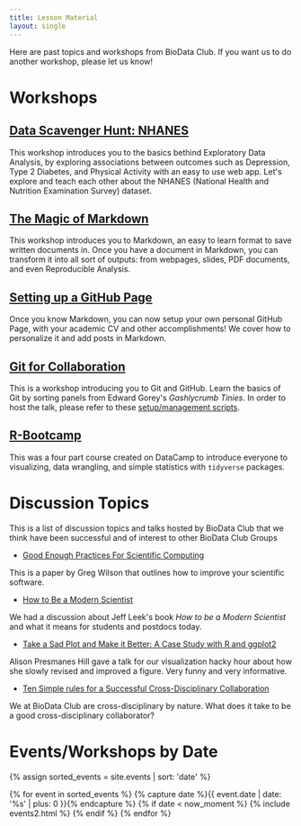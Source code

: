 ```yaml
---
title: Lesson Material
layout: single
---
```


Here are past topics and workshops from BioData Club. If you want us to do another workshop, please let us know!


# Workshops

## [Data Scavenger Hunt: NHANES](https://laderast.github.io/nhanes_explore)

This workshop introduces you to the basics bethind Exploratory Data Analysis, by exploring associations between outcomes such as Depression, Type 2 Diabetes, and Physical Activity with an easy to use web app. Let's explore and teach each other about the NHANES (National Health and Nutrition Examination Survey) dataset.

## [ The Magic of Markdown](https://github.com/laderast/magic-of-markdown)

This workshop introduces you to Markdown, an easy to learn format to save written documents in. Once you have a document in Markdown, you can transform it into all sort of outputs: from webpages, slides, PDF documents, and even Reproducible Analysis. 

## [ Setting up a GitHub Page](https://github.com/BioData-Club/githubPagesTutorial)

Once you know Markdown, you can now setup your own personal GitHub Page, with your academic CV and other accomplishments! We cover how to personalize it and add posts in Markdown. 

## [ Git for Collaboration](https://github.com/probinso/introduction-git)

This is a workshop introducing you to Git and GitHub. Learn the basics of Git by sorting panels from Edward Gorey's *Gashlycrumb Tinies*. In order to host the talk, please refer to these [setup/management scripts](https://github.com/probinso/ABC).

## [R-Bootcamp](https://www.datacamp.com/courses/rbootcamp)

This was a four part course created on DataCamp to introduce everyone to visualizing, data wrangling, and simple statistics with `tidyverse` packages.

# Discussion Topics

This is a list of discussion topics and talks hosted by BioData Club that we think have been successful and of interest to other BioData Club Groups

+ [Good Enough Practices For Scientific Computing](http://journals.plos.org/ploscompbiol/article?id=10.1371/journal.pcbi.1005510) 
  
This is a paper by Greg Wilson that outlines how to improve your scientific software.

+ [How to Be a Modern Scientist](https://www.scribd.com/document/325829082/Modern-Scientist) 

We had a discussion about Jeff Leek's book *How to be a Modern Scientist* and what it means for students and postdocs today. 

+ [Take a Sad Plot and Make it Better: A Case Study with R and ggplot2](https://apreshill.github.io/ohsu-biodatavis/slides.html) 
  
Alison Presmanes Hill gave a talk for our visualization hacky hour about how she slowly revised and improved a figure. Very funny and very informative.

+ [Ten Simple rules for a Successful Cross-Disciplinary Collaboration](http://journals.plos.org/ploscompbiol/article?id=10.1371/journal.pcbi.1004214)

We at BioData Club are cross-disciplinary by nature. What does it take to be a good cross-disciplinary collaborator?

# Events/Workshops by Date

<div>
{% assign sorted_events = site.events | sort: 'date' %}

{% for event in sorted_events %} 
    {% capture date %}{{ event.date | date: '%s' | plus: 0 }}{% endcapture %} 
     {% if date < now_moment %}
      {% include events2.html %}
      {% endif %}
{% endfor %}
